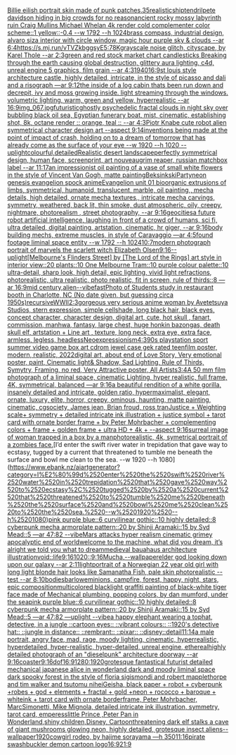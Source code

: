 [Billie eilish portrait skin made of punk patches](https://www.ebank.nz/aiartgenerator?category=Billie%2520eilish%2520portrait%2520skin%2520made%2520of%2520punk%2520patches)[.35](https://www.ebank.nz/aiartgenerator?category=.35)[realistic](https://www.ebank.nz/aiartgenerator?category=realistic)[ship](https://www.ebank.nz/aiartgenerator?category=ship)[tendril](https://www.ebank.nz/aiartgenerator?category=tendril)[pete davidson hiding in big crowds for no reason](https://www.ebank.nz/aiartgenerator?category=pete%2520davidson%2520hiding%2520in%2520big%2520crowds%2520for%2520no%2520reason)[ancient rocky mossy labyrinth ruin Craig Mullins Michael Whelan 4k render cold complementer color scheme::1 yellow::-0.4  --w 1792 --h 1024](https://www.ebank.nz/aiartgenerator?category=ancient%2520rocky%2520mossy%2520labyrinth%2520ruin%2520Craig%2520Mullins%2520Michael%2520Whelan%25204k%2520render%2520cold%2520complementer%2520color%2520scheme%3A%3A1%2520yellow%3A%3A-0.4%2520%2520--w%25201792%2520--h%25201024)[brass compass, industrial design, alvaro siza interior with circle window, magic hour purple sky & clouds --ar 6:4](https://www.ebank.nz/aiartgenerator?category=brass%2520compass%2C%2520industrial%2520design%2C%2520alvaro%2520siza%2520interior%2520with%2520circle%2520window%2C%2520magic%2520hour%2520purple%2520sky%2520%26%2520clouds%2520--ar%25206%3A4)[<https://s.mj.run/vTVZkbggsyE>](https://www.ebank.nz/aiartgenerator?category=%3Chttps%3A//s.mj.run/vTVZkbggsyE%3E)[5:7](https://www.ebank.nz/aiartgenerator?category=5%3A7)[8K](https://www.ebank.nz/aiartgenerator?category=8K)[grayscale noise glitch, cityscape, by Karel Thole --ar 2:3](https://www.ebank.nz/aiartgenerator?category=grayscale%2520noise%2520glitch%2C%2520cityscape%2C%2520by%2520Karel%2520Thole%2520--ar%25202%3A3)[green and red stock market chart candlesticks Breaking through the earth causing global destruction, glittery aura lighting, c4d, unreal engine 5 graphics, film grain --ar 4:3](https://www.ebank.nz/aiartgenerator?category=green%2520and%2520red%2520stock%2520market%2520chart%2520candlesticks%2520Breaking%2520through%2520the%2520earth%2520causing%2520global%2520destruction%2C%2520glittery%2520aura%2520lighting%2C%2520c4d%2C%2520unreal%2520engine%25205%2520graphics%2C%2520film%2520grain%2520--ar%25204%3A3)[1940](https://www.ebank.nz/aiartgenerator?category=1940)[16:9](https://www.ebank.nz/aiartgenerator?category=16%3A9)[st louis style architecture castle, highly detailed, intricate, in the style of picasso and dali and a risograph —ar 9:12](https://www.ebank.nz/aiartgenerator?category=st%2520louis%2520style%2520architecture%2520castle%2C%2520highly%2520detailed%2C%2520intricate%2C%2520in%2520the%2520style%2520of%2520picasso%2520and%2520dali%2520and%2520a%2520risograph%2520%E2%80%94ar%25209%3A12)[the inside of a log cabin thats been run down and decrepit, ivy and moss growing inside. light streaming through the windows. volumetric lighting, warm, green and yellow, hyperrealistic --ar 16:9](https://www.ebank.nz/aiartgenerator?category=the%2520inside%2520of%2520a%2520log%2520cabin%2520thats%2520been%2520run%2520down%2520and%2520decrepit%2C%2520ivy%2520and%2520moss%2520growing%2520inside.%2520light%2520streaming%2520through%2520the%2520windows.%2520volumetric%2520lighting%2C%2520warm%2C%2520green%2520and%2520yellow%2C%2520hyperrealistic%2520--ar%252016%3A9)[img_067.jpg](https://www.ebank.nz/aiartgenerator?category=img_067.jpg)[futuristic](https://www.ebank.nz/aiartgenerator?category=futuristic)[ghostly psychedelic fractal clouds in night sky over bubbling black oil sea, Egyptian funerary boat, mist, cinematic, establishing shot, 8k, octane render :: orange, teal :: --ar 4:3](https://www.ebank.nz/aiartgenerator?category=ghostly%2520psychedelic%2520fractal%2520clouds%2520in%2520night%2520sky%2520over%2520bubbling%2520black%2520oil%2520sea%2C%2520Egyptian%2520funerary%2520boat%2C%2520mist%2C%2520cinematic%2C%2520establishing%2520shot%2C%25208k%2C%2520octane%2520render%2520%3A%3A%2520orange%2C%2520teal%2520%3A%3A%2520--ar%25204%3A3)[Piotr Knabe cute robot alien symmetrical character design art --aspect 9:14](https://www.ebank.nz/aiartgenerator?category=Piotr%2520Knabe%2520cute%2520robot%2520alien%2520symmetrical%2520character%2520design%2520art%2520--aspect%25209%3A14)[inventions being made at the point of impact of crash, holding on to a dream of tomorrow that has already come as the surface of your eye --w 1920 --h 1020 --uplight](https://www.ebank.nz/aiartgenerator?category=inventions%2520being%2520made%2520at%2520the%2520point%2520of%2520impact%2520of%2520crash%2C%2520holding%2520on%2520to%2520a%2520dream%2520of%2520tomorrow%2520that%2520has%2520already%2520come%2520as%2520the%2520surface%2520of%2520your%2520eye%2520--w%25201920%2520--h%25201020%2520--uplight)[colourful,](https://www.ebank.nz/aiartgenerator?category=colourful%2C)[detailed](https://www.ebank.nz/aiartgenerator?category=detailed)[Realistic desert landscape](https://www.ebank.nz/aiartgenerator?category=Realistic%2520desert%2520landscape)[perfectly symmetrical design, human face, screenprint, art nouveau](https://www.ebank.nz/aiartgenerator?category=perfectly%2520symmetrical%2520design%2C%2520human%2520face%2C%2520screenprint%2C%2520art%2520nouveau)[grim reaper, russian matchbox label --ar 11:17](https://www.ebank.nz/aiartgenerator?category=grim%2520reaper%2C%2520russian%2520matchbox%2520label%2520--ar%252011%3A17)[an impressionist oil painting of a vase of small white flowers in the style of Vincent Van Gogh, matte painting](https://www.ebank.nz/aiartgenerator?category=an%2520impressionist%2520oil%2520painting%2520of%2520a%2520vase%2520of%2520small%2520white%2520flowers%2520in%2520the%2520style%2520of%2520Vincent%2520Van%2520Gogh%2C%2520matte%2520painting)[Beksinkski](https://www.ebank.nz/aiartgenerator?category=Beksinkski)[Party](https://www.ebank.nz/aiartgenerator?category=Party)[neon genesis evangelion spock anime](https://www.ebank.nz/aiartgenerator?category=neon%2520genesis%2520evangelion%2520spock%2520anime)[Evangelion unit 01 bioorganic extrusions of limbs, symmetrical, humanoid, translucent, marble, oil painting,, mecha details, high detailed, ornate mecha textures,, intricate mecha carvings, symmetry, weathered, back lit, thin smoke, dust atmospheric, oily, creepy, nightmare, photorealism , street photography, --ar 9:16](https://www.ebank.nz/aiartgenerator?category=Evangelion%2520unit%252001%2520bioorganic%2520extrusions%2520of%2520limbs%2C%2520symmetrical%2C%2520humanoid%2C%2520translucent%2C%2520marble%2C%2520oil%2520painting%2C%2C%2520mecha%2520details%2C%2520high%2520detailed%2C%2520ornate%2520mecha%2520textures%2C%2C%2520intricate%2520mecha%2520carvings%2C%2520symmetry%2C%2520weathered%2C%2520back%2520lit%2C%2520thin%2520smoke%2C%2520dust%2520atmospheric%2C%2520oily%2C%2520creepy%2C%2520nightmare%2C%2520photorealism%2520%2C%2520street%2520photography%2C%2520--ar%25209%3A16)[geocities](https://www.ebank.nz/aiartgenerator?category=geocities)[a future robot artificial intelligence, laughing in front of a crowd of humans, sci fi, ultra detailed, digital painting, artstation, cinematic, hr giger, --ar 9:16](https://www.ebank.nz/aiartgenerator?category=a%2520future%2520robot%2520artificial%2520intelligence%2C%2520laughing%2520in%2520front%2520of%2520a%2520crowd%2520of%2520humans%2C%2520sci%2520fi%2C%2520ultra%2520detailed%2C%2520digital%2520painting%2C%2520artstation%2C%2520cinematic%2C%2520hr%2520giger%2C%2520--ar%25209%3A16)[body building mechs, extreme muscles, in style of Caravaggio —ar 4:5](https://www.ebank.nz/aiartgenerator?category=body%2520building%2520mechs%2C%2520extreme%2520muscles%2C%2520in%2520style%2520of%2520Caravaggio%2520%E2%80%94ar%25204%3A5)[found footage liminal space entity --w 1792 --h 1024](https://www.ebank.nz/aiartgenerator?category=found%2520footage%2520liminal%2520space%2520entity%2520--w%25201792%2520--h%25201024)[10:7](https://www.ebank.nz/aiartgenerator?category=10%3A7)[modern photograph portrait of marvels the scarlett witch Elizabeth Olsen](https://www.ebank.nz/aiartgenerator?category=modern%2520photograph%2520portrait%2520of%2520marvels%2520the%2520scarlett%2520witch%2520Elizabeth%2520Olsen)[9:16](https://www.ebank.nz/aiartgenerator?category=9%3A16)[--uplight](https://www.ebank.nz/aiartgenerator?category=--uplight)[[Melbourne's Flinders Street] by [The Lord of the Rings] art style in interior view::20 plants::10 One Melbourne Tram::10 purple colour palette::10 ultra-detail, sharp look, high detail, epic lighting, vivid light refractions, photorealistic, ultra realistic, photo realistic, fit in screen, rule of thirds::8 —ar 16:9](https://www.ebank.nz/aiartgenerator?category=%5BMelbourne%27s%2520Flinders%2520Street%5D%2520by%2520%5BThe%2520Lord%2520of%2520the%2520Rings%5D%2520art%2520style%2520in%2520interior%2520view%3A%3A20%2520plants%3A%3A10%2520One%2520Melbourne%2520Tram%3A%3A10%2520purple%2520colour%2520palette%3A%3A10%2520ultra-detail%2C%2520sharp%2520look%2C%2520high%2520detail%2C%2520epic%2520lighting%2C%2520vivid%2520light%2520refractions%2C%2520photorealistic%2C%2520ultra%2520realistic%2C%2520photo%2520realistic%2C%2520fit%2520in%2520screen%2C%2520rule%2520of%2520thirds%3A%3A8%2520%E2%80%94ar%252016%3A9)[mid century,alien](https://www.ebank.nz/aiartgenerator?category=mid%2520century%2Calien)[--vibefast](https://www.ebank.nz/aiartgenerator?category=--vibefast)[Photo of Students study in restaurant booth in Charlotte, NC (No date given, but guessing circa 1950s)](https://www.ebank.nz/aiartgenerator?category=Photo%2520of%2520Students%2520study%2520in%2520restaurant%2520booth%2520in%2520Charlotte%2C%2520NC%2520%28No%2520date%2520given%2C%2520but%2520guessing%2520circa%25201950s%29)[recursive](https://www.ebank.nz/aiartgenerator?category=recursive)[WWII](https://www.ebank.nz/aiartgenerator?category=WWII)[2:3](https://www.ebank.nz/aiartgenerator?category=2%3A3)[gorgeous very serious anime woman by Avetetsuya Studios, stern expression,  simple cellshade, long black  hair, black eyes, concept character, character design, digital art, cute, hot skull , fanart, commission, manhwa, fantasy, large chest, huge honkin bazongas, death skull elf, artstation  +  Line art , texture, long neck, extra eye, extra face, armless, legless, headless](https://www.ebank.nz/aiartgenerator?category=gorgeous%2520very%2520serious%2520anime%2520woman%2520by%2520Avetetsuya%2520Studios%2C%2520stern%2520expression%2C%2520%2520simple%2520cellshade%2C%2520long%2520black%2520%2520hair%2C%2520black%2520eyes%2C%2520concept%2520character%2C%2520character%2520design%2C%2520digital%2520art%2C%2520cute%2C%2520hot%2520skull%2520%2C%2520fanart%2C%2520commission%2C%2520manhwa%2C%2520fantasy%2C%2520large%2520chest%2C%2520huge%2520honkin%2520bazongas%2C%2520death%2520skull%2520elf%2C%2520artstation%2520%2520%2B%2520%2520Line%2520art%2520%2C%2520texture%2C%2520long%2520neck%2C%2520extra%2520eye%2C%2520extra%2520face%2C%2520armless%2C%2520legless%2C%2520headless)[Neoexpressionism](https://www.ebank.nz/aiartgenerator?category=Neoexpressionism)[4:3](https://www.ebank.nz/aiartgenerator?category=4%3A3)[90s playstation sport summer video game box art cdrom jewel case gek rated teen](https://www.ebank.nz/aiartgenerator?category=90s%2520playstation%2520sport%2520summer%2520video%2520game%2520box%2520art%2520cdrom%2520jewel%2520case%2520gek%2520rated%2520teen)[film poster, modern, realistic, 2022digital art, about end of Love Story, Very emotional poster, paint, Cinematic light& Shadow, Sad Lighting, Rule of Thirds, Symytry, Framing, no red, Very Attractive poster, All Artists](https://www.ebank.nz/aiartgenerator?category=film%2520poster%2C%2520modern%2C%2520realistic%2C%25202022digital%2520art%2C%2520about%2520end%2520of%2520Love%2520Story%2C%2520Very%2520emotional%2520poster%2C%2520paint%2C%2520Cinematic%2520light%26%2520Shadow%2C%2520Sad%2520Lighting%2C%2520Rule%2520of%2520Thirds%2C%2520Symytry%2C%2520Framing%2C%2520no%2520red%2C%2520Very%2520Attractive%2520poster%2C%2520All%2520Artists)[3:4](https://www.ebank.nz/aiartgenerator?category=3%3A4)[A 50 mm film photograph of a liminal space, cinematic Lighting, hyper realistic, full frame, 4K, symmetrical, balanced —ar 9:16](https://www.ebank.nz/aiartgenerator?category=A%252050%2520mm%2520film%2520photograph%2520of%2520a%2520liminal%2520space%2C%2520cinematic%2520Lighting%2C%2520hyper%2520realistic%2C%2520full%2520frame%2C%25204K%2C%2520symmetrical%2C%2520balanced%2520%E2%80%94ar%25209%3A16)[a beautiful rendition of a white gorilla, insanely detailed and intricate, golden ratio, hypermaximalist, elegant, ornate, luxury, elite, horror, creepy, ominous, haunting, matte painting, cinematic, cgsociety, James jean, Brian froud, ross tran](https://www.ebank.nz/aiartgenerator?category=a%2520beautiful%2520rendition%2520of%2520a%2520white%2520gorilla%2C%2520insanely%2520detailed%2520and%2520intricate%2C%2520golden%2520ratio%2C%2520hypermaximalist%2C%2520elegant%2C%2520ornate%2C%2520luxury%2C%2520elite%2C%2520horror%2C%2520creepy%2C%2520ominous%2C%2520haunting%2C%2520matte%2520painting%2C%2520cinematic%2C%2520cgsociety%2C%2520James%2520jean%2C%2520Brian%2520froud%2C%2520ross%2520tran)[Justice + Weighting scale+ symmetry + detailed intricate ink illustration + justice symbol + tarot card with ornate border frame + by Peter Mohrbacher + complementing colors + frame + golden frame + ultra HD + 4k + --aspect 9:16](https://www.ebank.nz/aiartgenerator?category=Justice%2520%2B%2520Weighting%2520scale%2B%2520symmetry%2520%2B%2520detailed%2520intricate%2520ink%2520illustration%2520%2B%2520justice%2520symbol%2520%2B%2520tarot%2520card%2520with%2520ornate%2520border%2520frame%2520%2B%2520by%2520Peter%2520Mohrbacher%2520%2B%2520complementing%2520colors%2520%2B%2520frame%2520%2B%2520golden%2520frame%2520%2B%2520ultra%2520HD%2520%2B%25204k%2520%2B%2520--aspect%25209%3A16)[surreal image of woman trapped in a box by a man](https://www.ebank.nz/aiartgenerator?category=surreal%2520image%2520of%2520woman%2520trapped%2520in%2520a%2520box%2520by%2520a%2520man)[photorealistic, 4k, symetrical portrait of a zombies face.](https://www.ebank.nz/aiartgenerator?category=photorealistic%2C%25204k%2C%2520symetrical%2520portrait%2520of%2520a%2520zombies%2520face.)[I’d enter the swift river water in trepidation that gave way to ecstasy, tugged by a current that threatened to tumble me beneath the surface and bowl me clean to the sea. --w 1920 --h 1080](https://www.ebank.nz/aiartgenerator?category=I%E2%80%99d%2520enter%2520the%2520swift%2520river%2520water%2520in%2520trepidation%2520that%2520gave%2520way%2520to%2520ecstasy%2C%2520tugged%2520by%2520a%2520current%2520that%2520threatened%2520to%2520tumble%2520me%2520beneath%2520the%2520surface%2520and%2520bowl%2520me%2520clean%2520to%2520the%2520sea.%2520--w%25201920%2520--h%25201080)[pink purple blue::6 curvilinear gothic::10 highly detailed::8 cyberpunk mecha armorplate pattern::20 by Shinji Aramaki::15 by Syd Mead::5 —ar 47:82  --vibe](https://www.ebank.nz/aiartgenerator?category=pink%2520purple%2520blue%3A%3A6%2520curvilinear%2520gothic%3A%3A10%2520highly%2520detailed%3A%3A8%2520cyberpunk%2520mecha%2520armorplate%2520pattern%3A%3A20%2520by%2520Shinji%2520Aramaki%3A%3A15%2520by%2520Syd%2520Mead%3A%3A5%2520%E2%80%94ar%252047%3A82%2520%2520--vibe)[Mars attacks hyper realism cinematic grimey apocalyptic end of world](https://www.ebank.nz/aiartgenerator?category=Mars%2520attacks%2520hyper%2520realism%2520cinematic%2520grimey%2520apocalyptic%2520end%2520of%2520world)[welcome to the machine, what did you dream, it’s alright we told you what to dream](https://www.ebank.nz/aiartgenerator?category=welcome%2520to%2520the%2520machine%2C%2520what%2520did%2520you%2520dream%2C%2520it%E2%80%99s%2520alright%2520we%2520told%2520you%2520what%2520to%2520dream)[medieval bauahaus architecture illustration](https://www.ebank.nz/aiartgenerator?category=medieval%2520bauahaus%2520architecture%2520illustration)[void::](https://www.ebank.nz/aiartgenerator?category=void%3A%3A)[life](https://www.ebank.nz/aiartgenerator?category=life)[9:16](https://www.ebank.nz/aiartgenerator?category=9%3A16)[1020](https://www.ebank.nz/aiartgenerator?category=1020)[::](https://www.ebank.nz/aiartgenerator?category=%3A%3A)[9:16](https://www.ebank.nz/aiartgenerator?category=9%3A16)[Mucha,](https://www.ebank.nz/aiartgenerator?category=Mucha%2C)[--wallpaper](https://www.ebank.nz/aiartgenerator?category=--wallpaper)[elder god looking down upon our galaxy --ar 2:11](https://www.ebank.nz/aiartgenerator?category=elder%2520god%2520looking%2520down%2520upon%2520our%2520galaxy%2520--ar%25202%3A11)[light](https://www.ebank.nz/aiartgenerator?category=light)[portrait of a Norwegian 22 year old girl with long light blonde hair looks like Samanatha Fish, pale skin photorealistic --test --ar 8:10](https://www.ebank.nz/aiartgenerator?category=portrait%2520of%2520a%2520Norwegian%252022%2520year%2520old%2520girl%2520with%2520long%2520light%2520blonde%2520hair%2520looks%2520like%2520Samanatha%2520Fish%2C%2520pale%2520skin%2520photorealistic%2520--test%2520--ar%25208%3A10)[bodies](https://www.ebank.nz/aiartgenerator?category=bodies)[barlowe](https://www.ebank.nz/aiartgenerator?category=barlowe)[minions, campfire, forest, happy, night, stars, epic composition](https://www.ebank.nz/aiartgenerator?category=minions%2C%2520campfire%2C%2520forest%2C%2520happy%2C%2520night%2C%2520stars%2C%2520epic%2520composition)[multicolored blacklight graffiti painting of black-white tiger face made of Mechanical plumbing, popping colors, by dan mumford, under the sea](https://www.ebank.nz/aiartgenerator?category=multicolored%2520blacklight%2520graffiti%2520painting%2520of%2520black-white%2520tiger%2520face%2520made%2520of%2520Mechanical%2520plumbing%2C%2520popping%2520colors%2C%2520by%2520dan%2520mumford%2C%2520under%2520the%2520sea)[pink purple blue::6 curvilinear gothic::10 highly detailed::8 cyberpunk mecha armorplate pattern::20 by Shinji Aramaki::15 by Syd Mead::5 —ar 47:82 —uplight --vibe](https://www.ebank.nz/aiartgenerator?category=pink%2520purple%2520blue%3A%3A6%2520curvilinear%2520gothic%3A%3A10%2520highly%2520detailed%3A%3A8%2520cyberpunk%2520mecha%2520armorplate%2520pattern%3A%3A20%2520by%2520Shinji%2520Aramaki%3A%3A15%2520by%2520Syd%2520Mead%3A%3A5%2520%E2%80%94ar%252047%3A82%2520%E2%80%94uplight%2520--vibe)[a happy elephant wearing a tophat, detective, in a jungle ::cartoon eyes:: ::vibrant colours:: ::1920's detective hat:: ::jungle in distance:: ::rembrant:: ::pixar:: ::disney::](https://www.ebank.nz/aiartgenerator?category=a%2520happy%2520elephant%2520wearing%2520a%2520tophat%2C%2520detective%2C%2520in%2520a%2520jungle%2520%3A%3Acartoon%2520eyes%3A%3A%2520%3A%3Avibrant%2520colours%3A%3A%2520%3A%3A1920%27s%2520detective%2520hat%3A%3A%2520%3A%3Ajungle%2520in%2520distance%3A%3A%2520%3A%3Arembrant%3A%3A%2520%3A%3Apixar%3A%3A%2520%3A%3Adisney%3A%3A)[detail](https://www.ebank.nz/aiartgenerator?category=detail)[11:14](https://www.ebank.nz/aiartgenerator?category=11%3A14)[a male portrait, angry face, mad, rage, moody lighting, cinematic, hyperrealistic, hyperdetailed, hyper-realistic, hyper-detailed, unreal engine, ethereal](https://www.ebank.nz/aiartgenerator?category=a%2520male%2520portrait%2C%2520angry%2520face%2C%2520mad%2C%2520rage%2C%2520moody%2520lighting%2C%2520cinematic%2C%2520hyperrealistic%2C%2520hyperdetailed%2C%2520hyper-realistic%2C%2520hyper-detailed%2C%2520unreal%2520engine%2C%2520ethereal)[highly detailed photograph of an "dieselpunk" architecture doorway --ar 9:16](https://www.ebank.nz/aiartgenerator?category=highly%2520detailed%2520photograph%2520of%2520an%2520%22dieselpunk%22%2520architecture%2520doorway%2520--ar%25209%3A16)[coaster](https://www.ebank.nz/aiartgenerator?category=coaster)[9:16](https://www.ebank.nz/aiartgenerator?category=9%3A16)[dof](https://www.ebank.nz/aiartgenerator?category=dof)[16:9](https://www.ebank.nz/aiartgenerator?category=16%3A9)[1280:1920](https://www.ebank.nz/aiartgenerator?category=1280%3A1920)[grotesque fantastical futurist detailed mechanical japanese alice in wonderland dark and moody liminal space dark spooky forest in the style of floria sigismondi and robert mapplethorpe and tim walker and tsutomu nihei](https://www.ebank.nz/aiartgenerator?category=grotesque%2520fantastical%2520futurist%2520detailed%2520mechanical%2520japanese%2520alice%2520in%2520wonderland%2520dark%2520and%2520moody%2520liminal%2520space%2520dark%2520spooky%2520forest%2520in%2520the%2520style%2520of%2520floria%2520sigismondi%2520and%2520robert%2520mapplethorpe%2520and%2520tim%2520walker%2520and%2520tsutomu%2520nihei)[Geisha, black paper + robot + cyberpunk +robes + god + elements + fractal + gold +neon + rococco + baroque + whiteink + tarot card with ornate borderframe, Peter Mohrbacher, MarcSimonetti, Mike Mignola, detailed,intricate ink illustration, symmetry, tarot card, emperess](https://www.ebank.nz/aiartgenerator?category=Geisha%2C%2520black%2520paper%2520%2B%2520robot%2520%2B%2520cyberpunk%2520%2Brobes%2520%2B%2520god%2520%2B%2520elements%2520%2B%2520fractal%2520%2B%2520gold%2520%2Bneon%2520%2B%2520rococco%2520%2B%2520baroque%2520%2B%2520whiteink%2520%2B%2520tarot%2520card%2520with%2520ornate%2520borderframe%2C%2520Peter%2520Mohrbacher%2C%2520MarcSimonetti%2C%2520Mike%2520Mignola%2C%2520detailed%2Cintricate%2520ink%2520illustration%2C%2520symmetry%2C%2520tarot%2520card%2C%2520emperess)[little Prince ,Peter Pan in Wonderland,shiny,children,Disney, Cartoon](https://www.ebank.nz/aiartgenerator?category=little%2520Prince%2520%2CPeter%2520Pan%2520in%2520Wonderland%2Cshiny%2Cchildren%2CDisney%2C%2520Cartoon)[threatening dark elf stalks a cave of giant mushrooms glowing neon, highly detailed, grotesque insect aliens](https://www.ebank.nz/aiartgenerator?category=threatening%2520dark%2520elf%2520stalks%2520a%2520cave%2520of%2520giant%2520mushrooms%2520glowing%2520neon%2C%2520highly%2520detailed%2C%2520grotesque%2520insect%2520aliens)[--wallpaper](https://www.ebank.nz/aiartgenerator?category=--wallpaper)[1920](https://www.ebank.nz/aiartgenerator?category=1920)[cowgirl rodeo, by hajime sorayama —h 350](https://www.ebank.nz/aiartgenerator?category=cowgirl%2520rodeo%2C%2520by%2520hajime%2520sorayama%2520%E2%80%94h%2520350)[11:16](https://www.ebank.nz/aiartgenerator?category=11%3A16)[pirate swashbuckler demon cartoon logo](https://www.ebank.nz/aiartgenerator?category=pirate%2520swashbuckler%2520demon%2520cartoon%2520logo)[16:9](https://www.ebank.nz/aiartgenerator?category=16%3A9)[21:9](https://www.ebank.nz/aiartgenerator?category=21%3A9)